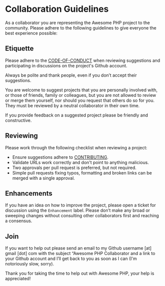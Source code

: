 # Collaboration Guidelines
As a collaborator you are representing the Awesome PHP project to the community. Please adhere to the following guidelines to give everyone the best experience possible: 

## Etiquette
Please adhere to the [CODE-OF-CONDUCT](https://github.com/ziadoz/awesome-php/blob/master/CODE-OF-CONDUCT.md) when reviewing suggestions and participating in discussions on the project's Github account.

Always be polite and thank people, even if you don’t accept their suggestions.

You are welcome to suggest projects that you are personally involved with, or those of friends, family or colleagues, but you are not allowed to review or merge them yourself, nor should you request that others do so for you. They must be reviewed by a neutral collaborator in their own time.

If you provide feedback on a suggested project please be friendly and constructive.

## Reviewing
Please work through the following checklist when reviewing a project: 

- Ensure suggestions adhere to [CONTRIBUTING](https://github.com/ziadoz/awesome-php/blob/master/CONTRIBUTING.md).
- Validate URLs work correctly and don't point to anything malicious.
- Two approvals per pull request is preferred, but not required.
- Simple pull requests fixing typos, formatting and broken links can be merged with a single approval.

## Enhancements
If you have an idea on how to improve the project, please open a ticket for discussion using the `Enhancement` label. Please don’t make any broad or sweeping changes without consulting other collaborators first and reaching a consensus.

## Join
If you want to help out please send an email to my Github username [at] gmail [dot] com with the subject “Awesome PHP Collaborator and a link to your Github account and I’ll get back to you as soon as I can (I'm notoriously slow, sorry).

Thank you for taking the time to help out with Awesome PHP, your help is appreciated!
